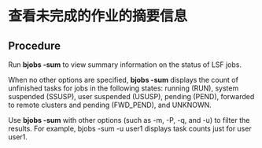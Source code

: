 # 查看未完成的作业的摘要信息

## Procedure

Run **bjobs -sum** to view summary information on the status of LSF jobs.

When no other options are specified, **bjobs -sum** displays the count of unfinished tasks for jobs in the following states: running (RUN), system suspended (SSUSP), user suspended (USUSP), pending (PEND), forwarded to remote clusters and pending (FWD_PEND), and UNKNOWN.

Use **bjobs -sum** with other options (such as -m, -P, -q, and -u) to filter the results. For example, bjobs -sum -u user1 displays task counts just for user user1.